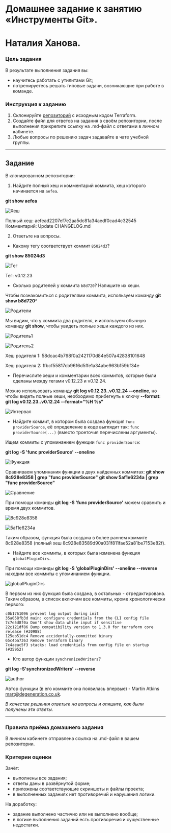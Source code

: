 # Домашнее задание к занятию «Инструменты Git». 
# Наталия Ханова. 

### Цель задания

В результате выполнения задания вы:

* научитесь работать с утилитами Git;
* потренируетесь решать типовые задачи, возникающие при работе в команде. 

### Инструкция к заданию

1. Склонируйте [репозиторий](https://github.com/hashicorp/terraform) с исходным кодом Terraform.
2. Создайте файл для ответов на задания в своём репозитории, после выполнения прикрепите ссылку на .md-файл с ответами в личном кабинете.
3. Любые вопросы по решению задач задавайте в чате учебной группы.

------

## Задание

В клонированном репозитории:

1. Найдите полный хеш и комментарий коммита, хеш которого начинается на `aefea`.

**git show aefea**

![Хеш](https://github.com/NataliyaKh/sysadm-homeworks/blob/main/02-git-04-tools/git_show_aefea.png)

Полный хеш: aefead2207ef7e2aa5dc81a34aedf0cad4c32545
Комментарий: Update CHANGELOG.md

2. Ответьте на вопросы.

* Какому тегу соответствует коммит `85024d3`?

**git show 85024d3**

![Тег](https://github.com/NataliyaKh/sysadm-homeworks/blob/main/02-git-04-tools/git_show_85024d3.png)

Тег: v0.12.23


* Сколько родителей у коммита `b8d720`? Напишите их хеши.

Чтобы познакомиться с родителями коммита, используем команду **git show b8d720^**

![Родители](https://github.com/NataliyaKh/sysadm-homeworks/blob/main/02-git-04-tools/git_show_parents.png)

Мы видим, что у коммита два родителя, и используем обычную команду **git show**, чтобы увидеть полные хеши каждого из них. 

![Родитель1](https://github.com/NataliyaKh/sysadm-homeworks/blob/main/02-git-04-tools/git_show_parent1.png)

![Родитель2](https://github.com/NataliyaKh/sysadm-homeworks/blob/main/02-git-04-tools/git_show_parent2.png)

Хеш родителя 1: 58dcac4b798f0a2421170d84e507a42838101648

Хеш родителя 2: ffbcf55817cb96f6d5ffe1a34abe963b159bf34e

* Перечислите хеши и комментарии всех коммитов, которые были сделаны между тегами  v0.12.23 и v0.12.24.

Можно использовать команду **git log v0.12.23..v0.12.24 --oneline**, но чтобы видеть полные хеши, необходимо прибегнуть к ключу **--format**: **git log v0.12.23..v0.12.24 --format="%H %s"**

![Интервал](https://github.com/NataliyaKh/sysadm-homeworks/blob/main/02-git-04-tools/git_log_between.png)

* Найдите коммит, в котором была создана функция `func providerSource`, её определение в коде выглядит так: `func providerSource(...)` (вместо троеточия перечислены аргументы).

Ищем коммиты с упоминанием функции `func providerSource`:

**git log -S 'func providerSource' --oneline**

![Функция](https://github.com/NataliyaKh/sysadm-homeworks/blob/main/02-git-04-tools/git_log_function_commit.png)

Сравниваем упоминания функции в двух найденных коммитах:
**git show 8c928e8358 | grep "func providerSource"**
**git show 5af1e6234a | grep "func providerSource"**

![Сравнение](https://github.com/NataliyaKh/sysadm-homeworks/blob/main/02-git-04-tools/git_log_function_commit_compare.png)

При помощи команды **git log -S 'func providerSource'** можем сравнить и время двух коммитов. 

![8c928e8358](https://github.com/NataliyaKh/sysadm-homeworks/blob/main/02-git-04-tools/git_log_function_commit1.png)

![5af1e6234a](https://github.com/NataliyaKh/sysadm-homeworks/blob/main/02-git-04-tools/git_log_function_commit2.png)

Таким образом, функция была создана в более раннем коммите 8c928e8358 (полный хеш 8c928e83589d90a031f811fae52a81be7153e82f). 

* Найдите все коммиты, в которых была изменена функция `globalPluginDirs`.

При помощи команды **git log -S 'globalPluginDirs' --oneline --reverse** находим все коммиты с упоминанием функции. 

![globalPluginDirs](https://github.com/NataliyaKh/sysadm-homeworks/blob/main/02-git-04-tools/git_globalPluginDirs.png)

В первом из них функция была создана, в остальных - отредактирована. Таким образом, в список включим все коммиты, кроме хронологически первого: 

```
c0b1761096 prevent log output during init
35a058fb3d main: configure credentials from the CLI config file
7c7e5d8f0a Don't show data while input if sensitive
22c121df86 Bump compatibility version to 1.3.0 for terraform core release (#30988)
125eb51dc4 Remove accidentally-committed binary
65c4ba7363 Remove terraform binary
7c4aeac5f3 stacks: load credentials from config file on startup (#35952)
```

* Кто автор функции `synchronizedWriters`? 

**git log -S'synchronizedWriters' --reverse**

![author](https://github.com/NataliyaKh/sysadm-homeworks/blob/main/02-git-04-tools/git_commit_author.png)

Автор функции (в его коммите она появилась впервые) - Martin Atkins <mart@degeneration.co.uk>.

*В качестве решения ответьте на вопросы и опишите, как были получены эти ответы.*

---

### Правила приёма домашнего задания

В личном кабинете отправлена ссылка на .md-файл в вашем репозитории.

### Критерии оценки

Зачёт:

* выполнены все задания;
* ответы даны в развёрнутой форме;
* приложены соответствующие скриншоты и файлы проекта;
* в выполненных заданиях нет противоречий и нарушения логики.

На доработку:

* задание выполнено частично или не выполнено вообще;
* в логике выполнения заданий есть противоречия и существенные недостатки.
